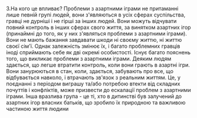 3.На кого це впливає?
Проблеми з азартними іграми не притаманні лише певній групі людей, вони з'являються в усіх сферах суспільства, гравці не дурніші і не гірші за інших людей. Вони можуть відчувати повний контроль в інших сферах свого життя, за винятком азартних ігор (принаймні до того, як у них з'являться проблеми з азартними іграми). Вони не мають бажання завдавати шкоди ні своєму життю, ні життю своєї сім'ї. Однак залежність змінює їх, і багато проблемних гравців іноді сприймають себе як дві окремі особистості.
Існує багато пояснень того, що викликає проблеми з азартними іграми. Деяким людям здається, що легше втратити контроль, коли вони грають в азартні ігри. Вони занурюються в стан, коли, здається, забувають про все, що відбувається навколо, і втрачають зв'язок з реальним життям. Це, у поєднанні з періодом виграшу та/або потребою втекти від складних почуттів і конфліктів, може призвести до ескалації проблем з азартними іграми. Інша вразлива група - це ті, хто в дитинстві був залучений до азартних ігор власних батьків, що зробило їх природною та важливою частиною життя людини

